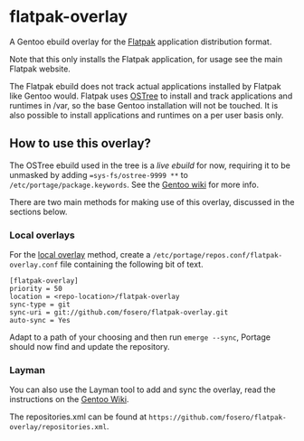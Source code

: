# flatpak-overlay
A Gentoo ebuild overlay for the [Flatpak](http://flatpak.org/) application distribution format.

Note that this only installs the Flatpak application, for usage see the main Flatpak website. 

The Flatpak ebuild does not track actual applications installed by Flatpak like Gentoo would. Flatpak uses [OSTree](https://wiki.gnome.org/Projects/OSTree) to install and track applications and runtimes in /var, so the base Gentoo installation will not be touched. It is also possible to install applications and runtimes on a per user basis only.

## How to use this overlay?

The OSTree ebuild used in the tree is a *live ebuild* for now, requiring it to be unmasked by adding `=sys-fs/ostree-9999 **` to `/etc/portage/package.keywords`. See the [Gentoo wiki](https://wiki.gentoo.org/wiki//etc/portage/package.accept_keywords) for more info.

There are two main methods for making use of this overlay, discussed in the sections below.

### Local overlays

For the [local overlay](https://wiki.gentoo.org/wiki/Overlay/Local_overlay) method, create a `/etc/portage/repos.conf/flatpak-overlay.conf` file containing the following bit of text.

```
[flatpak-overlay]
priority = 50
location = <repo-location>/flatpak-overlay
sync-type = git
sync-uri = git://github.com/fosero/flatpak-overlay.git
auto-sync = Yes
```

Adapt <repo-location> to a path of your choosing and then run `emerge --sync`, Portage should now find and update the repository.

### Layman

You can also use the Layman tool to add and sync the overlay, read the instructions on the [Gentoo Wiki](http://wiki.gentoo.org/wiki/Layman#Adding_custom_overlays).

The repositories.xml can be found at `https://github.com/fosero/flatpak-overlay/repositories.xml`.
